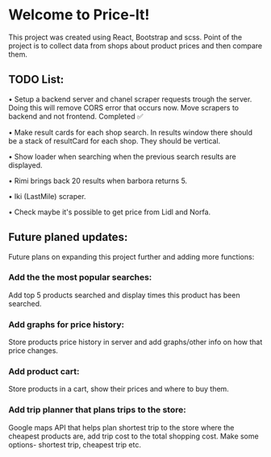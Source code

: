 # Welcome to Price-It!

This project was created using React, Bootstrap and scss.
Point of the project is to collect data from shops about product prices and then compare them.

## TODO List:

• Setup a backend server and chanel scraper requests trough the server. Doing this will remove CORS error that occurs now. Move scrapers to backend and not frontend. Completed ✅

• Make result cards for each shop search. In results window there should be a stack of resultCard for each shop. They should be vertical.

• Show loader when searching when the previous search results are displayed.

• Rimi brings back 20 results when barbora returns 5.

• Iki (LastMile) scraper.

• Check maybe it's possible to get price from Lidl and Norfa.

## Future planed updates:

Future plans on expanding this project further and adding more functions:

### Add the the most popular searches:

Add top 5 products searched and display times this product has been searched.

### Add graphs for price history:

Store products price history in server and add graphs/other info on how that price changes.

### Add product cart:

Store products in a cart, show their prices and where to buy them.

### Add trip planner that plans trips to the store:

Google maps API that helps plan shortest trip to the store where the cheapest products are, add trip cost to the total shopping cost. Make some options- shortest trip, cheapest trip etc.
